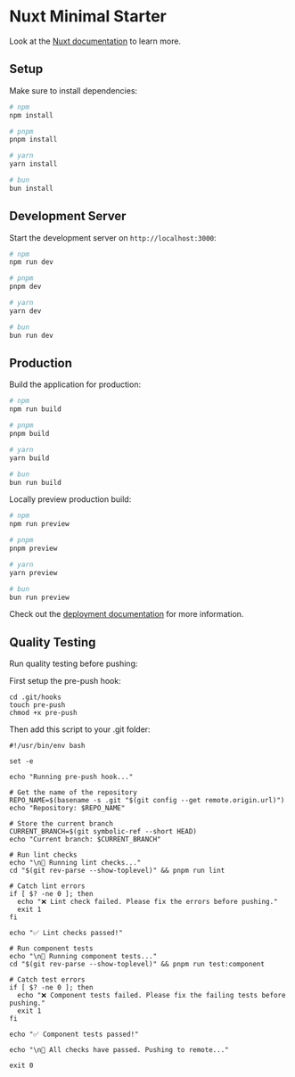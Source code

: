 # Nuxt Minimal Starter

Look at the [Nuxt documentation](https://nuxt.com/docs/getting-started/introduction) to learn more.

## Setup

Make sure to install dependencies:

```bash
# npm
npm install

# pnpm
pnpm install

# yarn
yarn install

# bun
bun install
```

## Development Server

Start the development server on `http://localhost:3000`:

```bash
# npm
npm run dev

# pnpm
pnpm dev

# yarn
yarn dev

# bun
bun run dev
```

## Production

Build the application for production:

```bash
# npm
npm run build

# pnpm
pnpm build

# yarn
yarn build

# bun
bun run build
```

Locally preview production build:

```bash
# npm
npm run preview

# pnpm
pnpm preview

# yarn
yarn preview

# bun
bun run preview
```

Check out the [deployment documentation](https://nuxt.com/docs/getting-started/deployment) for more information.

## Quality Testing

Run quality testing before pushing:

First setup the pre-push hook:

```
cd .git/hooks
touch pre-push
chmod +x pre-push
```

Then add this script to your .git folder:

```
#!/usr/bin/env bash

set -e

echo "Running pre-push hook..."

# Get the name of the repository
REPO_NAME=$(basename -s .git "$(git config --get remote.origin.url)")
echo "Repository: $REPO_NAME"

# Store the current branch
CURRENT_BRANCH=$(git symbolic-ref --short HEAD)
echo "Current branch: $CURRENT_BRANCH"

# Run lint checks
echo "\n📝 Running lint checks..."
cd "$(git rev-parse --show-toplevel)" && pnpm run lint

# Catch lint errors
if [ $? -ne 0 ]; then
  echo "❌ Lint check failed. Please fix the errors before pushing."
  exit 1
fi

echo "✅ Lint checks passed!"

# Run component tests
echo "\n🧪 Running component tests..."
cd "$(git rev-parse --show-toplevel)" && pnpm run test:component

# Catch test errors
if [ $? -ne 0 ]; then
  echo "❌ Component tests failed. Please fix the failing tests before pushing."
  exit 1
fi

echo "✅ Component tests passed!"

echo "\n🚀 All checks have passed. Pushing to remote..."

exit 0

```